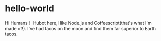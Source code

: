 # hello-world

Hi Humans！
Hubot here,I like Node.js and Coffeescript(that's what I'm made of!).
I've had tacos on the moon and find them far superior to Earth tacos.
